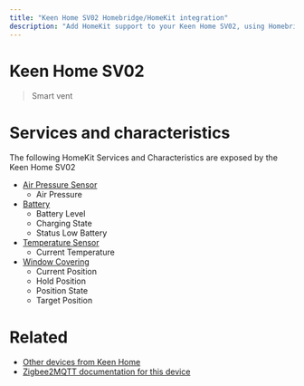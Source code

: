 ```yaml
---
title: "Keen Home SV02 Homebridge/HomeKit integration"
description: "Add HomeKit support to your Keen Home SV02, using Homebridge, Zigbee2MQTT and homebridge-z2m."
---
```

<!---
This file has been GENERATED using src/docgen/docgen.ts
DO NOT EDIT THIS FILE MANUALLY!
-->
# Keen Home SV02
> Smart vent


# Services and characteristics
The following HomeKit Services and Characteristics are exposed by
the Keen Home SV02

* [Air Pressure Sensor](../../sensors.md)
  * Air Pressure
* [Battery](../../battery.md)
  * Battery Level
  * Charging State
  * Status Low Battery
* [Temperature Sensor](../../sensors.md)
  * Current Temperature
* [Window Covering](../../cover.md)
  * Current Position
  * Hold Position
  * Position State
  * Target Position


# Related
* [Other devices from Keen Home](../index.md#keen_home)
* [Zigbee2MQTT documentation for this device](https://www.zigbee2mqtt.io/devices/SV02.html)